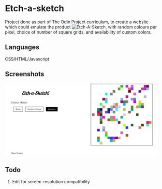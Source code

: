 # Etch-a-sketch

Project done as part of The Odin Project curriculum, to create a website which could emulate the product ![Etch-A-Sketch](https://www.youtube.com/watch?v=_vWlzbo78iI), with random colours per pixel, choice of number of square grids, and availability of custom colors.

## Languages
CSS/HTML/Javascript

## Screenshots
![Screenshot](https://github.com/walnutdust/etch-a-sketch/blob/master/screenshot.png)

## Todo 
1. Edit for screen-resolution compatibility
